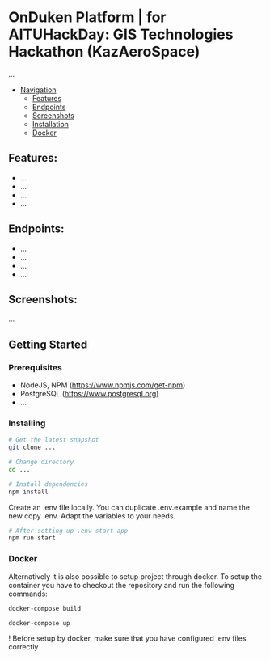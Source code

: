 # OnDuken Platform | for AITUHackDay: GIS Technologies Hackathon (KazAeroSpace)
...

- [Navigation](#navigation)
    - [Features](#features)
    - [Endpoints](#endpoints)
    - [Screenshots](#screenshots)
    - [Installation](#prerequisites)
    - [Docker](#docker)

## Features:
* ...
* ...
* ...
* ...

## Endpoints:
* ...
* ...
* ...
* ...

## Screenshots:
...

## Getting Started
### Prerequisites
* NodeJS, NPM (https://www.npmjs.com/get-npm)
* PostgreSQL (https://www.postgresql.org)
* ...

### Installing
```bash
# Get the latest snapshot
git clone ...
```
``` bash
# Change directory
cd ...
```
``` bash
# Install dependencies
npm install
```
Create an .env file locally. You can duplicate .env.example and name the new copy .env. Adapt the variables to your needs.
``` bash
# After setting up .env start app
npm run start
```

### Docker
Alternatively it is also possible to setup project through docker. To setup the container you have to checkout the repository and run the following commands:
``` bash
docker-compose build
```
``` bash
docker-compose up
```
! Before setup by docker, make sure that you have configured .env files correctly
